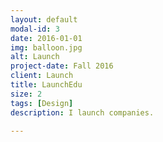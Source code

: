 ```yaml
---
layout: default
modal-id: 3
date: 2016-01-01
img: balloon.jpg
alt: Launch
project-date: Fall 2016
client: Launch
title: LaunchEdu
size: 2
tags: [Design]
description: I launch companies. 

---
```

